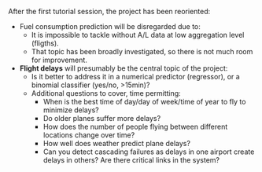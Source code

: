 After the first tutorial session, the project has been reoriented:
- Fuel consumption prediction will be disregarded due to:
  - It is impossible to tackle without A/L data at low aggregation level (fligths).
  - That topic has been broadly investigated, so there is not much room for improvement.
- **Flight delays** will presumably be the central topic of the project:
  - Is it better to address it in a numerical predictor (regressor), or a binomial classifier (yes/no, >15min)?
  - Additional questions to cover, time permitting:
    - When is the best time of day/day of week/time of year to fly to minimize delays?
    - Do older planes suffer more delays?
    - How does the number of people flying between different locations change over time?
    - How well does weather predict plane delays?
    - Can you detect cascading failures as delays in one airport create delays in others? Are there critical links in the system?

